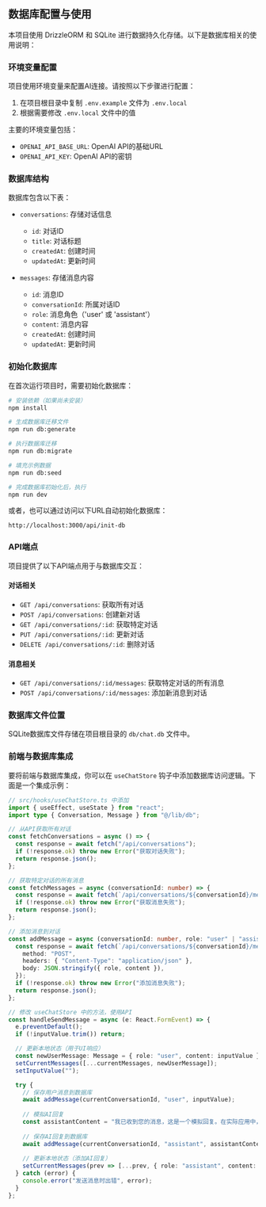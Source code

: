 ## 数据库配置与使用

本项目使用 DrizzleORM 和 SQLite 进行数据持久化存储。以下是数据库相关的使用说明：

### 环境变量配置

项目使用环境变量来配置AI连接。请按照以下步骤进行配置：

1. 在项目根目录中复制 `.env.example` 文件为 `.env.local`
2. 根据需要修改 `.env.local` 文件中的值

主要的环境变量包括：

- `OPENAI_API_BASE_URL`: OpenAI API的基础URL
- `OPENAI_API_KEY`: OpenAI API的密钥

### 数据库结构

数据库包含以下表：

- `conversations`: 存储对话信息
  - `id`: 对话ID
  - `title`: 对话标题
  - `createdAt`: 创建时间
  - `updatedAt`: 更新时间

- `messages`: 存储消息内容
  - `id`: 消息ID
  - `conversationId`: 所属对话ID
  - `role`: 消息角色（'user' 或 'assistant'）
  - `content`: 消息内容
  - `createdAt`: 创建时间
  - `updatedAt`: 更新时间

### 初始化数据库

在首次运行项目时，需要初始化数据库：

```bash
# 安装依赖（如果尚未安装）
npm install

# 生成数据库迁移文件
npm run db:generate

# 执行数据库迁移
npm run db:migrate

# 填充示例数据
npm run db:seed

# 完成数据库初始化后，执行
npm run dev
```

或者，也可以通过访问以下URL自动初始化数据库：
```
http://localhost:3000/api/init-db
```

### API端点

项目提供了以下API端点用于与数据库交互：

#### 对话相关

- `GET /api/conversations`: 获取所有对话
- `POST /api/conversations`: 创建新对话
- `GET /api/conversations/:id`: 获取特定对话
- `PUT /api/conversations/:id`: 更新对话
- `DELETE /api/conversations/:id`: 删除对话

#### 消息相关

- `GET /api/conversations/:id/messages`: 获取特定对话的所有消息
- `POST /api/conversations/:id/messages`: 添加新消息到对话

### 数据库文件位置

SQLite数据库文件存储在项目根目录的 `db/chat.db` 文件中。

### 前端与数据库集成

要将前端与数据库集成，你可以在 `useChatStore` 钩子中添加数据库访问逻辑。下面是一个集成示例：

```typescript
// src/hooks/useChatStore.ts 中添加
import { useEffect, useState } from "react";
import type { Conversation, Message } from "@/lib/db";

// 从API获取所有对话
const fetchConversations = async () => {
  const response = await fetch("/api/conversations");
  if (!response.ok) throw new Error("获取对话失败");
  return response.json();
};

// 获取特定对话的所有消息
const fetchMessages = async (conversationId: number) => {
  const response = await fetch(`/api/conversations/${conversationId}/messages`);
  if (!response.ok) throw new Error("获取消息失败");
  return response.json();
};

// 添加消息到对话
const addMessage = async (conversationId: number, role: "user" | "assistant", content: string) => {
  const response = await fetch(`/api/conversations/${conversationId}/messages`, {
    method: "POST",
    headers: { "Content-Type": "application/json" },
    body: JSON.stringify({ role, content }),
  });
  if (!response.ok) throw new Error("添加消息失败");
  return response.json();
};

// 修改 useChatStore 中的方法，使用API
const handleSendMessage = async (e: React.FormEvent) => {
  e.preventDefault();
  if (!inputValue.trim()) return;

  // 更新本地状态（用于UI响应）
  const newUserMessage: Message = { role: "user", content: inputValue };
  setCurrentMessages([...currentMessages, newUserMessage]);
  setInputValue("");

  try {
    // 保存用户消息到数据库
    await addMessage(currentConversationId, "user", inputValue);
    
    // 模拟AI回复
    const assistantContent = "我已收到您的消息，这是一个模拟回复。在实际应用中，这里会连接到OpenAI API获取真实回复。";
    
    // 保存AI回复到数据库
    await addMessage(currentConversationId, "assistant", assistantContent);
    
    // 更新本地状态（添加AI回复）
    setCurrentMessages(prev => [...prev, { role: "assistant", content: assistantContent }]);
  } catch (error) {
    console.error("发送消息时出错", error);
  }
};
```